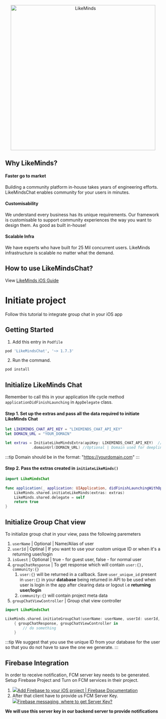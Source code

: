 
<p align="center">
<img src="https://likeminds.community/wp-content/uploads/2021/04/LikeMinds-logo-green.png" alt="LikeMinds" title="LikeMinds" width="468"/>
</p>


## Why LikeMinds?

#### Faster go to market
Building a community platform in-house takes years of engineering efforts. LikeMindsChat enables community for your users in minutes.

#### Customisability
We understand every business has its unique requirements. Our framework is customisable to support community experiences the way you want to design them. As good as built in-house!

#### Scalable Infra
We have experts who have built for 25 Mil concurrent users. LikeMinds infrastructure is scalable no matter what the demand.

## How to use LikeMindsChat?

View [LikeMinds iOS Guide](https://docs.likeminds.community/category/ios)

# Initiate project 
Follow this tutorial to integrate group chat in your iOS app
## Getting Started
1. Add this entry in `Podfile`
```sh
pod 'LikeMindsChat', '~> 1.7.3'
```

2. Run the command.
```sh
pod install
```

## Initialize LikeMinds Chat
Remember to call this in your application life cycle method `applicationDidFinishLaunching` in `AppDelegate` class.

#### Step 1. Set up the extras and pass all the data required to initiate LikeMinds Chat

```swift
let LIKEMINDS_CHAT_API_KEY = "LIKEMINDS_CHAT_API_KEY"
let DOMAIN_URL = "YOUR_DOMAIN" 

let extras = InitiateLikeMindsExtra(apiKey: LIKEMINDS_CHAT_API_KEY)  //API Key generated
            .domainUrl(DOMAIN_URL) //Optional | Domain used for deeplinking
```

:::tip 
Domain should be in the format: "https://yourdomain.com"
:::

#### Step 2. Pass the extras created in `initiateLikeMinds()`

```swift
import LikeMindsChat
 
func application(_ application: UIApplication, didFinishLaunchingWithOptions launchOptions: [UIApplication.LaunchOptionsKey: Any]?) -> Bool {
    LikeMinds.shared.initiateLikeMinds(extras: extras)
    LikeMinds.shared.delegate = self
    return true
}
```
## Initialize Group Chat view
To initialize group chat in your view, pass the following paremeters
1. `userName` | Optional | Name/Alias of user
2. `userId` | Optinal | If you want to use your custom unique ID or when it's a returning user/login
3. `isGuest` | Optional | true - for guest user, false - for normal user
4. `groupChatResponse` | To get response which will contain `user:{}, community:{}`
	1. `user:{}` will be returned in a callback. Save `user_unique_id` present in `user:{}` in your **database** being returned in API to be used when user is login in the app after clearing data or logout i.e **returning user/login**
	2. `community:{}` will contain project meta data
5. `groupChatViewController` | Group chat view controller

```swift
import LikeMindsChat

LikeMinds.shared.initiateGroupChat(userName: userName, userId: userId, isGuest: isGuest)
    { groupChatResponse, groupChatViewController in
        // do something
    }
```
:::tip 
We suggest that you use the unique ID from your database for the user so that you do not have to save the one we generate. 
:::

## Firebase Integration
In order to receive notification, FCM server key needs to be generated. 
Setup Firebase Project and Turn on FCM services in their project.

1. [![](https://www.gstatic.com/devrel-devsite/prod/ve6ddf5bcead12ab16e41f3889a7fb0a07adddfafd7d99eb46840573a68200f4e/firebase/images/favicon.png)Add Firebase to your iOS project | Firebase Documentation](https://firebase.google.com/docs/ios/setup)
2. After that client have to provide us FCM Server Key.  
[![](https://cdn.sstatic.net/Sites/stackoverflow/Img/favicon.ico?v=ec617d715196)Firebase messaging, where to get Server Key?](https://stackoverflow.com/questions/37427709/firebase-messaging-where-to-get-server-key)  
  
**We will use this server key in our backend server to provide notifications**
